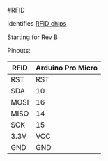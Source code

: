 #RFID

Identifies [RFID chips](https://www.amazon.com/dp/B014CLKOJE/?psc=1)

Starting for Rev B

Pinouts:

RFID | Arduino Pro Micro
---- | -----------------
RST | RST
SDA | 10
MOSI | 16
MISO | 14
SCK | 15
3.3V | VCC
GND | GND
